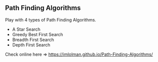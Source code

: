 ## Path Finding Algorithms

Play with 4 types of Path Finding Algorithms. 
- A Star Search
- Greedy Best First Search
- Breadth First Search
- Depth First Search

Check online here => 
https://imlolman.github.io/Path-Finding-Algorithms/